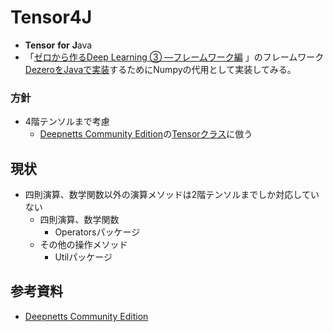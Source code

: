 
# Tensor4J
- **Tensor** **for** **J**ava
- 「[ゼロから作るDeep Learning ③ ―フレームワーク編](https://github.com/oreilly-japan/deep-learning-from-scratch-3)
  」のフレームワーク[DezeroをJavaで実装](https://github.com/zawashin/DeZero4j/tree/main)するためにNumpyの代用として実装してみる。

### 方針
- 4階テンソルまで考慮
  - [Deepnetts Community Edition](https://github.com/deepnetts/deepnetts-communityedition)の[Tensorクラス](https://github.com/deepnetts/deepnetts-communityedition/blob/community-visrec/deepnetts-core/src/main/java/deepnetts/util/Tensor.java)に倣う

## 現状
  - 四則演算、数学関数以外の演算メソッドは2階テンソルまでしか対応していない
    - 四則演算、数学関数
      - Operatorsパッケージ
    - その他の操作メソッド
      - Utilパッケージ

## 参考資料
- [Deepnetts Community Edition](https://github.com/deepnetts/deepnetts-communityedition) 
